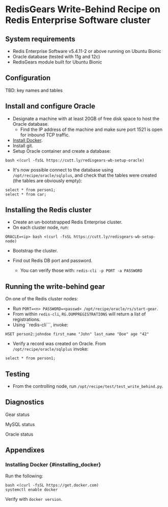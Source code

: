 # RedisGears Write-Behind Recipe on Redis Enterprise Software cluster

## System requirements

* Redis Enterprise Software v5.4.11-2 or above running on Ubuntu Bionic
* Oracle database (tested with 11g and 12c)
* RedisGears module built for Ubuntu Bionic

## Configuration

TBD: key names and tables

## Install and configure Oracle

* Designate a machine with at least 20GB of free disk space to host the Oracle database.
  * Find the IP address of the machine and make sure port 1521 is open for inbound TCP traffic.
* [Install Docker](#insalling_docker).
* Install git.
* Setup Oracle container and create a database:
```
bash <(curl -fsSL https://cutt.ly/redisgears-wb-setup-oracle)
```
* It's now possible connect to the database using `/opt/recipe/oracle/sqlplus`, and check that the tables were created (the tables are obviously empty):
```
select * from person1;
select * from car;
```
## Installing the Redis cluster

* Create an un-bootstrapped Redis Enterprise cluster.
* On each cluster node, run:
```
ORACLE=<ip> bash <(curl -fsSL https://cutt.ly/redisgears-wb-setup-node)
```
* Bootstrap the cluster.

* Find out Redis DB port and password.

  * You can verify those with: `redis-cli -p PORT -a PASSWORD`

## Running the write-behind gear

On one of the Redis cluster nodes:

* Run `PORT=<n> PASSWORD=<passwd> /opt/recipe/oracle/rs/start-gear`.
* From within `redis-cli`, `RG.DUMPREGISTRATIONS` will return a list of registrations.
* Using ``redis-cli```, invoke:
```
HSET person2:johndoe first_name "John" last_name "Doe" age "42"
```
* Verify a record was created on Oracle. From ```/opt/recipe/oracle/sqlplus``` invoke:
```
select * from person1;
```

## Testing

* From the controlling node, run `/opt/recipe/test/test_write_behind.py`.

## Diagnostics

Gear status

MySQL status

Oracle status

## Appendixes

### Installing Docker {#installing_docker}
Run the following:
```
bash <(curl -fsSL https://get.docker.com)
systemctl enable docker
```

Verify with ```docker version```.

